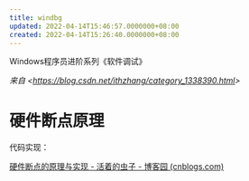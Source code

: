 ```yaml
---
title: windbg
updated: 2022-04-14T15:46:57.0000000+08:00
created: 2022-04-14T15:26:40.0000000+08:00
---
```


Windows程序员进阶系列《软件调试》

*来自 \<<https://blog.csdn.net/ithzhang/category_1338390.html>\>*

# 硬件断点原理
代码实现：

[硬件断点的原理与实现 - 活着的虫子 - 博客园 (cnblogs.com)](https://www.cnblogs.com/yilang/p/12179305.html)
